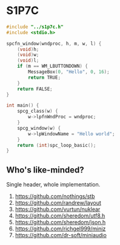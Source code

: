 # S1P7C

```c
#include "../s1p7c.h"
#include <stdio.h>

spcfn_window(wndproc, h, m, w, l) {
    (void)h;
    (void)w;
    (void)l;
    if (m == WM_LBUTTONDOWN) {
        MessageBox(0, "Hello", 0, 16);
        return TRUE;
    }
    return FALSE;
}

int main() {
    spcg_class(w) {
        w->lpfnWndProc = wndproc;
    }
    spcg_window(w) {
        w->lpWindowName = "Hello world";
    }
    return (int)spc_loop_basic();
}
```

## Who's like-minded?
Single header, whole implementation.

1. https://github.com/nothings/stb
1. https://github.com/randrew/layout
1. https://github.com/vurtun/nuklear
1. https://github.com/sheredom/utf8.h
1. https://github.com/sheredom/json.h
1. https://github.com/richgel999/miniz
1. https://github.com/dr-soft/miniaudio


